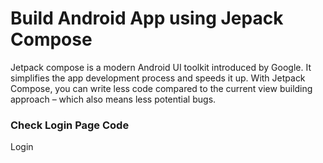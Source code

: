 # Build Android App using Jepack Compose

Jetpack compose is a modern Android UI toolkit introduced by Google. It simplifies the app development process and speeds it up. With Jetpack Compose, you can write less code compared to the current view building approach – which also means less potential bugs.

### Check Login Page Code

<a>Login</a>
